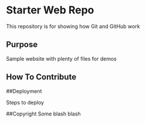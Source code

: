 # Starter Web Repo

This repository is for showing how Git and GitHub work

## Purpose

Sample website with plenty of files for demos

## How To Contribute

##Deployment

Steps to deploy

##Copyright
Some blash blash